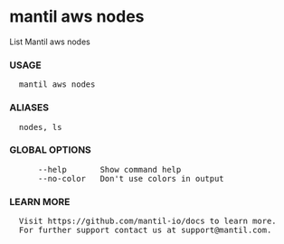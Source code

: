 
# mantil aws nodes

List Mantil aws nodes

### USAGE
<pre>
  mantil aws nodes
</pre>
### ALIASES
<pre>
  nodes, ls
</pre>
### GLOBAL OPTIONS
<pre>
      --help       Show command help
      --no-color   Don't use colors in output
</pre>
### LEARN MORE
<pre>
  Visit https://github.com/mantil-io/docs to learn more.
  For further support contact us at support@mantil.com.
</pre>
